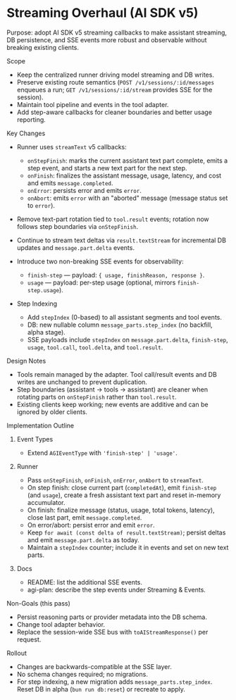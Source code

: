 # Streaming Overhaul (AI SDK v5)

Purpose: adopt AI SDK v5 streaming callbacks to make assistant streaming, DB persistence, and SSE events more robust and observable without breaking existing clients.

Scope
- Keep the centralized runner driving model streaming and DB writes.
- Preserve existing route semantics (`POST /v1/sessions/:id/messages` enqueues a run; `GET /v1/sessions/:id/stream` provides SSE for the session).
- Maintain tool pipeline and events in the tool adapter.
- Add step-aware callbacks for cleaner boundaries and better usage reporting.

Key Changes
- Runner uses `streamText` v5 callbacks:
  - `onStepFinish`: marks the current assistant text part complete, emits a step event, and starts a new text part for the next step.
  - `onFinish`: finalizes the assistant message, usage, latency, and cost and emits `message.completed`.
  - `onError`: persists error and emits `error`.
  - `onAbort`: emits `error` with an "aborted" message (message status set to `error`).
- Remove text-part rotation tied to `tool.result` events; rotation now follows step boundaries via `onStepFinish`.
- Continue to stream text deltas via `result.textStream` for incremental DB updates and `message.part.delta` events.
- Introduce two non-breaking SSE events for observability:
  - `finish-step` — payload: `{ usage, finishReason, response }`.
  - `usage` — payload: per-step usage (optional, mirrors `finish-step.usage`).

- Step Indexing
  - Add `stepIndex` (0-based) to all assistant segments and tool events.
  - DB: new nullable column `message_parts.step_index` (no backfill, alpha stage).
  - SSE payloads include `stepIndex` on `message.part.delta`, `finish-step`, `usage`, `tool.call`, `tool.delta`, and `tool.result`.

Design Notes
- Tools remain managed by the adapter. Tool call/result events and DB writes are unchanged to prevent duplication.
- Step boundaries (assistant → tools → assistant) are cleaner when rotating parts on `onStepFinish` rather than `tool.result`.
- Existing clients keep working; new events are additive and can be ignored by older clients.

Implementation Outline
1) Event Types
   - Extend `AGIEventType` with `'finish-step' | 'usage'`.

2) Runner
   - Pass `onStepFinish`, `onFinish`, `onError`, `onAbort` to `streamText`.
   - On step finish: close current part (`completedAt`), emit `finish-step` (and `usage`), create a fresh assistant text part and reset in-memory accumulator.
   - On finish: finalize message (status, usage, total tokens, latency), close last part, emit `message.completed`.
   - On error/abort: persist error and emit `error`.
   - Keep `for await (const delta of result.textStream)`; persist deltas and emit `message.part.delta` as today.
   - Maintain a `stepIndex` counter; include it in events and set on new text parts.

3) Docs
   - README: list the additional SSE events.
   - agi-plan: describe the step events under Streaming & Events.

Non-Goals (this pass)
- Persist reasoning parts or provider metadata into the DB schema.
- Change tool adapter behavior.
- Replace the session-wide SSE bus with `toAIStreamResponse()` per request.

Rollout
- Changes are backwards-compatible at the SSE layer.
- No schema changes required; no migrations.
 - For step indexing, a new migration adds `message_parts.step_index`. Reset DB in alpha (`bun run db:reset`) or recreate to apply.
